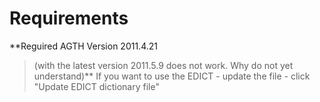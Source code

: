 # Requirements #

**Reguired AGTH Version 2011.4.21
> (with the latest version 2011.5.9 does not work. Why do not yet understand)** If you want to use the EDICT - update the file - click "Update EDICT dictionary file"